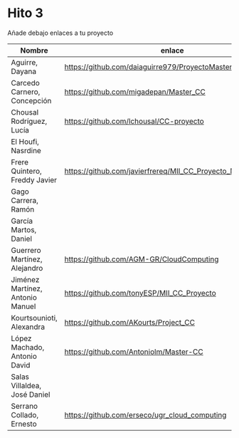 # Hito 3

Añade debajo enlaces a tu proyecto

| Nombre                           |  enlace  | version | Comprobado | 
|----------------------------------|----------|---------| ---------- |
| Aguirre, Dayana                  | https://github.com/daiaguirre979/ProyectoMasterCC |1 | :white_check_mark: erseco |
| Carcedo Carnero, Concepción      | https://github.com/migadepan/Master_CC | 2 | |
| Chousal Rodríguez, Lucía         | https://github.com/lchousal/CC-proyecto |2 | |
| El Houfi, Nasrdine               | | |
| Frere Quintero, Freddy Javier    | https://github.com/javierfrereq/MII_CC_Proyecto_MicroServicios| 1 | |
| Gago Carrera, Ramón              | | | |
| García Martos, Daniel            | | |
| Guerrero Martínez, Alejandro     | https://github.com/AGM-GR/CloudComputing | 1 |:white_check_mark: Antoniolm |
| Jiménez Martínez, Antonio Manuel | https://github.com/tonyESP/MII_CC_Proyecto | 19 | |
| Kourtsounioti, Alexandra         | https://github.com/AKourts/Project_CC | 2 | :white_check_mark: tonyESP |
| López Machado, Antonio David     | https://github.com/Antoniolm/Master-CC | 2 | :white_check_mark: AGM-GR |
| Salas Villaldea, José Daniel     | | |
| Serrano Collado, Ernesto         | https://github.com/erseco/ugr_cloud_computing | 2 | |



